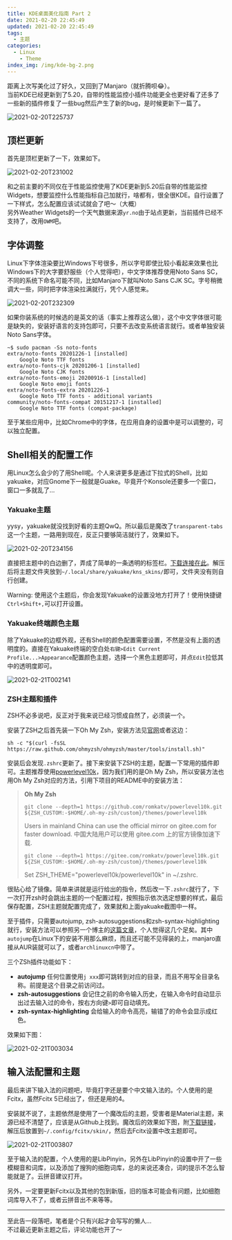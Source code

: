 ```yaml
---
title: KDE桌面美化指南 Part 2
date: 2021-02-20 22:45:49
updated: 2021-02-20 22:45:49
tags:
  - 主题
categories:
  - Linux
    - Theme
index_img: /img/kde-bg-2.png
---
```


距离上次写美化过了好久，又回到了Manjaro（就折腾呗😂）。  
当前KDE已经更新到了5.20，自带的性能监控小插件功能更全也更好看了还多了一些新的插件修复了一些bug然后产生了新的bug，是时候更新下一篇了。

![2021-02-20T225737](2021-02-20T225737.png)

## 顶栏更新

首先是顶栏更新了一下，效果如下。

![2021-02-20T231002](2021-02-20T231002.png)

和之前主要的不同仅在于性能监控使用了KDE更新到5.20后自带的性能监控Widgets，想要监控什么性能指标自己加就行，啥都有，很全很KDE。自行设置了一下样式，怎么配置应该试试就会了吧～（大概）  
另外Weather Widgets的一个天气数据来源`yr.no`由于站点更新，当前插件已经不支持了，改用`OWM`吧。  

## 字体调整

Linux下字体渲染要比Windows下号很多，所以字号即使比较小看起来效果也比Windows下的大字要舒服些（个人觉得吧），中文字体推荐使用Noto Sans SC，不同的系统下命名可能不同，比如Manjaro下就叫Noto Sans CJK SC。字号稍微调大一些，同时把字体渲染拉满就行，凭个人感觉来。  

![2021-02-20T232309](2021-02-20T232309.png)

如果你装系统的时候选的是英文的话（事实上推荐这么做），这个中文字体很可能是缺失的，安装好语言的支持包即可，只要不去改变系统语言就行。或者单独安装Noto Sans字体。

```shell
~$ sudo pacman -Ss noto-fonts
extra/noto-fonts 20201226-1 [installed]
    Google Noto TTF fonts
extra/noto-fonts-cjk 20201206-1 [installed]
    Google Noto CJK fonts
extra/noto-fonts-emoji 20200916-1 [installed]
    Google Noto emoji fonts
extra/noto-fonts-extra 20201226-1
    Google Noto TTF fonts - additional variants
community/noto-fonts-compat 20151217-1 [installed]
    Google Noto TTF fonts (compat-package)
```

至于某些应用中，比如Chrome中的字体，在应用自身的设置中是可以调整的，可以独立配置。

## Shell相关的配置工作

用Linux怎么会少的了用Shell呢。个人来讲更多是通过下拉式的Shell，比如yakuake，对应Gnome下一般就是Guake。毕竟开个Konsole还要多一个窗口，窗口一多就乱了...

### Yakuake主题

yysy，yakuake就没找到好看的主题QwQ。所以最后是魔改了`transparent-tabs`这一个主题，一路用到现在，反正只要够简洁就行了，效果如下。

![2021-02-20T234156](2021-02-20T234156.png)

直接把主题中的白边删了，弄成了简单的一条透明的标签栏。[下载连接在此](https://drive.google.com/file/d/1qsMTPaod6x1N6C0_agJh9LKn0BDIJ6dh/view?usp=sharing)。解压后将主题文件夹放到`~/.local/share/yakuake/kns_skins/`即可，文件夹没有则自行创建。  

Warning: 使用这个主题后，你会发现Yakuake的设置没地方打开了！使用快捷键`Ctrl+Shift+,`可以打开设置。

### Yakuake终端颜色主题

除了Yakuake的边框外观，还有Shell的颜色配置需要设置，不然是没有上面的透明度的。直接在Yakuake终端的空白处`右键>Edit Current Profile...>Appearance`配置颜色主题，选择一个黑色主题即可，并点`Edit`拉低其中的透明度即可。

![2021-02-21T002141](2021-02-21T002141.png)

### ZSH主题和插件

ZSH不必多说吧，反正对于我来说已经习惯成自然了，必须装一个。

安装了ZSH之后首先装一下Oh My Zsh，安装方法见[官网](https://ohmyz.sh/#install)或者这边：

```shell
sh -c "$(curl -fsSL https://raw.github.com/ohmyzsh/ohmyzsh/master/tools/install.sh)"
```

安装后会发现`.zshrc`更新了。接下来安装下ZSH的主题，配置一下常用的插件即可。主题推荐使用[powerlevel10k](https://github.com/romkatv/powerlevel10k)，因为我们用的是Oh My Zsh，所以安装方法也用Oh My Zsh对应的方法，引用下项目的README中的安装方法：

> **Oh My Zsh**  
> ```
> git clone --depth=1 https://github.com/romkatv/powerlevel10k.git ${ZSH_CUSTOM:-$HOME/.oh-my-zsh/custom}/themes/powerlevel10k
> ```
> Users in mainland China can use the official mirror on gitee.com for faster download.
> 中国大陆用户可以使用 gitee.com 上的官方镜像加速下载.
> ```
> git clone --depth=1 https://gitee.com/romkatv/powerlevel10k.git ${ZSH_CUSTOM:-$HOME/.oh-my-zsh/custom}/themes/powerlevel10k
> ```
> Set ZSH_THEME="powerlevel10k/powerlevel10k" in ~/.zshrc.

很贴心给了镜像。简单来讲就是运行给出的指令，然后改一下`.zshrc`就行了，下一次打开zsh时会跳出主题的一个配置过程，按照指示依次选定想要的样式，最后保存配置，ZSH主题就配置完成了，效果就和上面yakuake截图中一样。

至于插件，只需要autojump, zsh-autosuggestions和zsh-syntax-highlighting就行，安装方法可以参照另一个博主的[这篇文章](https://www.zrahh.com/archives/167.html)，个人觉得这几个足矣。其中`autojump`在Linux下的安装不用那么麻烦，而且还可能不见得装的上，manjaro直接从AUR装就可以了，或者`archlinuxcn`中带了。  

三个ZSh插件功能如下：

- **autojump** 任何位置使用`j xxx`即可跳转到对应的目录，而且不用写全目录名称。前提是这个目录之前访问过。
- **zsh-autosuggestions** 会记住之前的命令输入历史，在输入命令时自动显示出过去输入过的命令，按右方向键`>`即可自动填充。
- **zsh-syntax-highlighting** 会给输入的命令高亮，输错了的命令会显示成红色。

效果如下图：

![2021-02-21T003034](2021-02-21T003034.png)

## 输入法配置和主题

最后来讲下输入法的问题吧，毕竟打字还是要个中文输入法的。个人使用的是Fcitx，虽然Fcitx 5已经出了，但还是用的4。  

安装就不说了，主题依然是使用了一个魔改后的主题，受害者是Material主题，来源已经不清楚了，应该是从Github上找到。魔改后的效果如下图，附[下载链接](https://drive.google.com/file/d/192uBLNoPpNklZr8RbhuOxnrVmIXvvMAu/view?usp=sharing)，解压后放置到`~/.config/fcitx/skin/`，然后去Fcitx设置中改主题即可。

![2021-02-21T003807](2021-02-21T003807.png)

至于输入法的配置，个人使用的是LibPinyin，另外在LibPinyin的设置中开了一些模糊音和词库，以及添加了搜狗的细胞词库，总的来说还凑合，词的提示不怎么智能就是了。云拼音建议打开。

另外，一定要更新Fcitx以及其他的包到新版，旧的版本可能会有问题，比如细胞词库导入不了，或者云拼音出不来等等。

---

至此告一段落吧，笔者是个只有兴起才会写写的懒人...  
不过最近更新主题之后，评论功能也开了～
